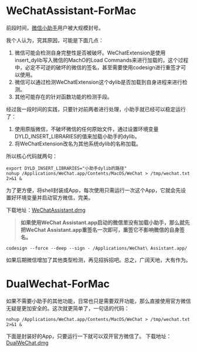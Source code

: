 # WeChatAssistant-ForMac

前段时间，[微信小助手](https://github.com/MustangYM/WeChatExtension-ForMac)用户被大规模封号。

我个人认为，究其原因，可能是下面几点：
1. 微信可能会检测自身完整性是否被破坏。WeChatExtension是使用insert_dylib写入微信的MachO的Load Commands来进行加载的，这个过程中，必定不可逆的破坏的微信的签名，甚至需要使用codesign进行重签才可以使用。
2. 微信可以通过检测WeChatExtension这个dylib是否加载到自身进程来进行检测。
3. 其他可能存在的针对函数功能的检测手段。

经过我一段时间的实践，只要针对前两者进行处理，小助手就已经可以稳定运行了：
1. 使用原版微信，不破坏微信的任何原始文件，通过设置环境变量DYLD_INSERT_LIBRARIES的值来加载小助手的dylib。
2. 将WeChatExtension改名为其他系统dylib的名称加载。

所以核心代码就两句：
```shell
export DYLD_INSERT_LIBRARIES="小助手dylib的路径"
nohup /Applications/WeChat.app/Contents/MacOS/WeChat > /tmp/wechat.txt 2>&1 &
```
为了更方便，将shell封装成App，每次使用只需运行一次这个App，它就会先设置好环境变量并启动官方微信，完美。

下载地址：[WeChatAssistant.dmg](https://github.com/levie-vans/WeChatAssistant-ForMac/releases/download/1.0.0/WeChatAssistant.dmg)

>**如果使用WeChat Assistant.app启动的微信里没有加载小助手，那么就先把WeChat Assistant.app重签名一次即可，重签它不影响微信的自身签名。**

```shell
codesign --force --deep --sign - /Applications/WeChat\ Assistant.app/
```

如果后期微信增加了其他类型检测，再见招拆招吧。总之，广阔天地，大有作为。

# DualWechat-ForMac

如果不需要小助手的其他功能，日常也只是需要双开功能，那么直接使用官方微信无疑是更加安全的。这次就更简单了，一句话的代码：

```shell
nohup /Applications/WeChat.app/Contents/MacOS/WeChat > /tmp/wechat.txt 2>&1 &
```

下面是封装好的App，只要运行一下就可以双开官方微信了。
下载地址：[DualWeChat.dmg](https://github.com/levie-vans/WeChatAssistant-ForMac/releases/download/1.0.0/DualWeChat.dmg)
